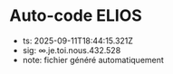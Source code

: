 # Auto-code ELIOS
- ts: 2025-09-11T18:44:15.321Z
- sig: ∞.je.toi.nous.432.528
- note: fichier généré automatiquement